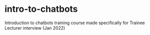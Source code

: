# intro-to-chatbots
Introduction to chatbots training course made specifically for Trainee Lecturer interview (Jan 2022)
